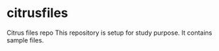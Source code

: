 # citrusfiles
Citrus files repo
This repository is setup for study purpose. It contains sample files.
